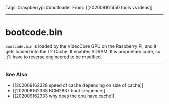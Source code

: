 Tags: #raspberrypi #bootloader
From: [[202009161450 tools vs ideas]]

---
#  bootcode.bin

`bootcode.bin` is loaded by the VideoCore GPU on the Raspberry Pi, and it gets loaded into the L2 Cache. It enables SDRAM. 
It is proprietary code, so it'll have to reverse engineered to be modified.

---
### See Also
- [[202009162328 speed of cache depending on size of cache]]
- [[202009162338 BCM2837 boot sequence]]
- [[202009162333 why does the cpu have cache]]

